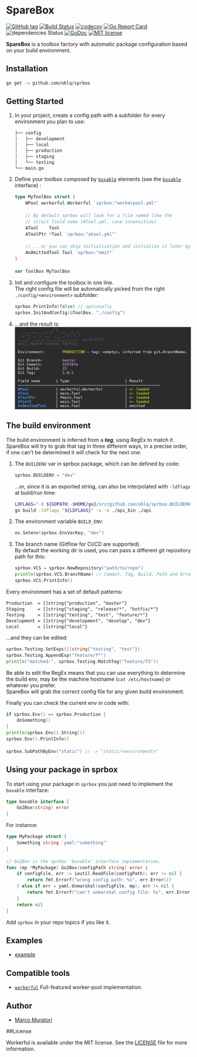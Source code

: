 # SpareBox 

[![GitHub tag](https://img.shields.io/github/tag/oblq/sprbox.svg)](https://github.com/oblq/sprbox)
[![Build Status](https://travis-ci.org/oblq/sprbox.svg?branch=master)](https://travis-ci.org/oblq/sprbox)
[![codecov](https://codecov.io/gh/oblq/sprbox/branch/master/graph/badge.svg)](https://codecov.io/gh/oblq/sprbox)
[![Go Report Card](https://goreportcard.com/badge/github.com/oblq/sprbox)](https://goreportcard.com/report/github.com/oblq/sprbox)
![dependencies Status](https://img.shields.io/badge/dependencies-none-brightgreen.svg)
[![GoDoc](https://godoc.org/github.com/oblq/sprbox?status.svg)](https://godoc.org/github.com/oblq/sprbox)
[![MIT license](https://img.shields.io/badge/License-MIT-blue.svg)](https://lbesson.mit-license.org/)



**SpareBox** is a toolbox factory with automatic package configuration based on your build environment.

## Installation

```sh
go get -u github.com/oblq/sprbox
```

## Getting Started

1. In your project, create a config path with a subfolder for every environment you plan to use:  
    ```
    ├── config
    │   ├── development
    │   ├── local
    │   ├── production
    │   ├── staging
    │   └── testing
    └── main.go
    ```
    
2. Define your toolbox composed by [`boxable`](#using-your-package-in-sprbox) elements (see the [`boxable`](#using-your-package-in-sprbox) interface) 
:  
    ```go
    type MyToolBox struct {
        WPool workerful.Workerful `sprbox:"workerpool.yml"`
    
        // By default sprbox will look for a file named like the
        // struct field name (ATool.yml, case insensitive).
        ATool    Tool
        AToolPtr *Tool `sprbox:"atool.yml"`
    
        // ...or you can skip initialization and initialize it later by code
        AnOmittedTool Tool `sprbox:"omit"`
    }
    
    var ToolBox MyToolBox
    ```

3. Init and configure the toolbox in one line.  
The right config file will be automatically picked from the right `./config/<environment>` subfolder:  
    ```go
    sprbox.PrintInfo(false) // optionally
    sprbox.InitAndConfig(&ToolBox, "./config")
    ```

4. ...and the result is:  
![loading](./infoscreen.png)

## The build environment

The build environment is inferred from a ***tag***, using RegEx to match it.  
SpareBox will try to grab that tag in three different ways, in a precise order, if one can't be determined it will check for the next one:

1. The `BUILDENV` var in sprbox package, which can be defined by code:
    ```go
    sprbox.BUILDENV = "dev"
    ```
    ...or, since it is an exported string, can also be interpolated with `-ldflags` at build/run time:  
    ```bash
    LDFLAGS="-X ${GOPATH:-$HOME/go}/src/github.com/oblq/sprbox.BUILDENV=develop"
    go build -ldflags "${LDFLAGS}" -v -o ./api_bin ./api
    ```

2. The environment variable `BUILD_ENV`:
    ```go
    os.Setenv(sprbox.EnvVarKey, "dev")
    ```

3. The branch name (Gitflow for CI/CD are supported).  
By default the working dir is used, you can pass a different git repository path for this:  
    ```go
    sprbox.VCS = sprbox.NewRepository("path/to/repo")
    println(sprbox.VCS.BranchName) // Commit, Tag, Build, Path and Error
    sprbox.VCS.PrintInfo()
    ```  

Every environment has a set of default patterns:

```
Production  = []string{"production", "master"}
Staging     = []string{"staging", "release/*", "hotfix/*"}
Testing     = []string{"testing", "test", "feature/*"}
Development = []string{"development", "develop", "dev"}
Local       = []string{"local"}
```

...and they can be edited:

```go
sprbox.Testing.SetExps([]string{"testing", "test"})
sprbox.Testing.AppendExp("feature/f*")
println("matched:", sprbox.Testing.MatchTag("feature/f5"))
```  

Be able to edit the RegEx means that you can use everything to determine the build env, may be the machine hostname (`cat /etc/hostname`) or whatever you prefer.  
SpareBox will grab the correct config file for any given build environment.  

Finally you can check the current env in code with:

```go
if sprbox.Env() == sprbox.Production { 
	doSomething() 
}
println(sprbox.Env().String())
sprbox.Env().PrintInfo()

sprbox.SubPathByEnv("static") // -> "static/<environment>"
```

## Using your package in sprbox

To start using your package in `sprbox` you just need to implement the `boxable` interface:

```go
type boxable interface {
	Go2Box(string) error
}
```

For instance:

```go
type MyPackage struct {
	Something string `yaml:"something"`
}

// Go2Box is the sprbox 'boxable' interface implementation.
func (mp *MyPackage) Go2Box(configPath string) error {
	if configFile, err := ioutil.ReadFile(configPath); err != nil {
		return fmt.Errorf("wrong config path: %s", err.Error())
	} else if err = yaml.Unmarshal(configFile, mp); err != nil {
		return fmt.Errorf("can't unmarshal config file: %s", err.Error())
	}
	return nil
}
```

Add `sprbox` in your repo topics if you like it.

## Examples
- [example](example)

## Compatible tools

- [`workerful`](https://github.com/oblq/workerful) Full-featured worker-pool implementation.

## Author

- [Marco Muratori](mailto:marcomrtr@gmail.com) 

##License

Workerful is available under the MIT license. See the [LICENSE](./LICENSE) file for more information.
